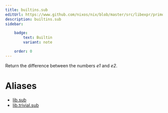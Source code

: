 ```yaml
---
title: builtins.sub
editUrl: https://www.github.com/nixos/nix/blob/master/src/libexpr/primops.cc
description: builtins.sub
sidebar:

    badge:
        text: Builtin
        variant: note

    order: 0
---
```


Return the difference between the numbers *e1* and *e2*.


# Aliases

- [lib.sub](/nix-doc-comments/reference/lib/lib-sub)
- [lib.trivial.sub](/nix-doc-comments/reference/lib/trivial/lib-trivial-sub)


